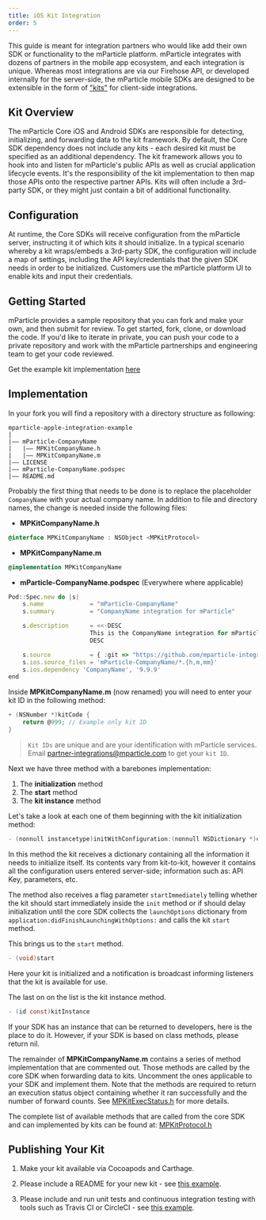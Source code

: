 ```yaml
---
title: iOS Kit Integration
order: 5
---
```


This guide is meant for integration partners who would like add their own SDK or functionality to the mParticle platform. mParticle integrates with dozens of partners in the mobile app ecosystem, and each integration is unique. Whereas most integrations are via our Firehose API, or developed internally for the server-side, the mParticle mobile SDKs are designed to be extensible in the form of ["kits"](/developers/sdk/ios/getting-started/#get-the-sdk) for client-side integrations.

## Kit Overview

The mParticle Core iOS and Android SDKs are responsible for detecting, initializing, and forwarding data to the kit framework. By default, the Core SDK dependency does not include any kits - each desired kit must be specified as an additional dependency. The kit framework allows you to hook into and listen for mParticle's public APIs as well as crucial application lifecycle events. It's the responsibility of the kit implementation to then map those APIs onto the respective partner APIs. Kits will often include a 3rd-party SDK, or they might just contain a bit of additional functionality.

## Configuration

At runtime, the Core SDKs will receive configuration from the mParticle server, instructing it of which kits it should initialize. In a typical scenario whereby a kit wraps/embeds a 3rd-party SDK, the configuration will include a map of settings, including the API key/credentials that the given SDK needs in order to be initialized. Customers use the mParticle platform UI to enable kits and input their credentials.

## Getting Started

mParticle provides a sample repository that you can fork and make your own, and then submit for review. To get started, fork, clone, or download the code. If you'd like to iterate in private, you can push your code to a private repository and work with the mParticle partnerships and engineering team to get your code reviewed.

Get the example kit implementation [here](https://github.com/mparticle-integrations/mparticle-apple-integration-example)

## Implementation

In your fork you will find a repository with a directory structure as following:

```
mparticle-apple-integration-example
|
|–– mParticle-CompanyName
|   |–– MPKitCompanyName.h
|   |–– MPKitCompanyName.m
|–– LICENSE
|–– mParticle-CompanyName.podspec
|–– README.md
```

Probably the first thing that needs to be done is to replace the placeholder `CompanyName` with your actual company name. In addition to file and directory names, the change is needed inside the following files:

* **MPKitCompanyName.h**
```objectivec
@interface MPKitCompanyName : NSObject <MPKitProtocol>
```
* **MPKitCompanyName.m**
```objectivec
@implementation MPKitCompanyName
```
* **mParticle-CompanyName.podspec** (Everywhere where applicable)
```javascript
Pod::Spec.new do |s|
    s.name             = "mParticle-CompanyName"
    s.summary          = "CompanyName integration for mParticle"

    s.description      = <<-DESC
                       This is the CompanyName integration for mParticle.
                       DESC

    s.source           = { :git => "https://github.com/mparticle-integrations/mparticle-apple-integration-companyname.git", :tag => s.version.to_s }
    s.ios.source_files = 'mParticle-CompanyName/*.{h,m,mm}'
    s.ios.dependency 'CompanyName', '9.9.9'
end
```

Inside **MPKitCompanyName.m** (now renamed) you will need to enter your kit ID in the following method:
```objectivec
+ (NSNumber *)kitCode {
    return @999; // Example only kit ID
}
```

> `Kit IDs` are unique and are your identification with mParticle services. Email partner-integrations@mparticle.com to get your `kit ID`.

Next we have three method with a barebones implementation:

1. The **initialization** method
2. The **start** method
3. The **kit instance** method

Let's take a look at each one of them beginning with the kit initialization method:

```objectivec
- (nonnull instancetype)initWithConfiguration:(nonnull NSDictionary *)configuration startImmediately:(BOOL)startImmediately
```

In this method the kit receives a dictionary containing all the information it needs to initialize itself. Its contents vary from kit-to-kit, however it contains all the configuration users entered server-side; information such as: API Key, parameters, etc.

The method also receives a flag parameter `startImmediately` telling whether the kit should start immediately inside the `init` method or if should delay initialization until the core SDK collects the `launchOptions` dictionary from `application:didFinishLaunchingWithOptions:` and calls the kit `start` method.

This brings us to the `start` method.

```objectivec
- (void)start
```

Here your kit is initialized and a notification is broadcast informing listeners that the kit is available for use.

The last on on the list is the kit instance method.

```objectivec
- (id const)kitInstance
```

If your SDK has an instance that can be returned to developers, here is the place to do it. However, if your SDK is based on class methods, please return nil.

The remainder of **MPKitCompanyName.m** contains a series of method implementation that are commented out. Those methods are called by the core SDK when forwarding data to kits. Uncomment the ones applicable to your SDK and implement them. Note that the methods are required to return an execution status object containing whether it ran successfully and the number of forward counts. See [MPKitExecStatus.h](https://github.com/mParticle/mparticle-apple-sdk/blob/master/mParticle-Apple-SDK/Kits/MPKitExecStatus.h) for more details.

The complete list of available methods that are called from the core SDK and can implemented by kits can be found at: [MPKitProtocol.h](https://github.com/mParticle/mparticle-apple-sdk/blob/master/mParticle-Apple-SDK/Kits/MPKitProtocol.h)

## Publishing Your Kit

1. Make your kit available via Cocoapods and Carthage.

2. Please include a README for your new kit - see [this example](https://github.com/mparticle-integrations/mparticle-android-integration-leanplum/blob/master/README.md).

3. Please include and run unit tests and continuous integration testing with tools such as Travis CI or CircleCI - see [this example](https://github.com/mparticle-integrations/mparticle-apple-integration-appsflyer/blob/master/mParticle_AppsFlyerTests/mParticle_AppsFlyerTests.m).